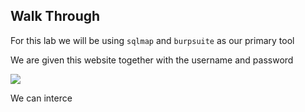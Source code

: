 ## **Walk Through**

For this lab we will be using `sqlmap` and `burpsuite` as our primary tool

We are given this website together with the username and password

![](https://i.imgur.com/8EinKYU.png)



We can interce

